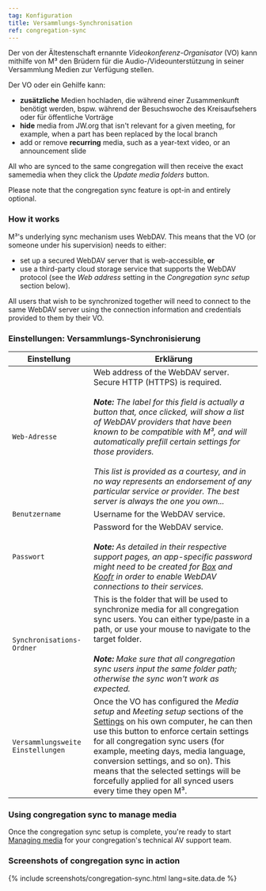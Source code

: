 ```yaml
---
tag: Konfiguration
title: Versammlungs-Synchronisation
ref: congregation-sync
---
```


Der von der Ältestenschaft ernannte *Videokonferenz-Organisator* (VO) kann mithilfe von M³ den Brüdern für die Audio-/Videounterstützung in seiner Versammlung Medien zur Verfügung stellen.

Der VO oder ein Gehilfe kann:

- **zusätzliche** Medien hochladen, die während einer Zusammenkunft benötigt werden, bspw. während der Besuchswoche des Kreisaufsehers oder für öffentliche Vorträge
- **hide** media from JW.org that isn't relevant for a given meeting, for example, when a part has been replaced by the local branch
- add or remove **recurring** media, such as a year-text video, or an announcement slide

All who are synced to the same congregation will then receive the exact samemedia when they click the *Update media folders* button.

Please note that the congregation sync feature is opt-in and entirely optional.

### How it works

M³'s underlying sync mechanism uses WebDAV. This means that the VO (or someone under his supervision) needs to either:

- set up a secured WebDAV server that is web-accessible, **or**
- use a third-party cloud storage service that supports the WebDAV protocol (see the *Web address* setting in the *Congregation sync setup* section below).

All users that wish to be synchronized together will need to connect to the same WebDAV server using the connection information and credentials provided to them by their VO.

### Einstellungen: Versammlungs-Synchronisierung

| Einstellung                       | Erklärung                                                                                                                                                                                                                                                                                                                                                                                                                                                                                                            |
| --------------------------------- | -------------------------------------------------------------------------------------------------------------------------------------------------------------------------------------------------------------------------------------------------------------------------------------------------------------------------------------------------------------------------------------------------------------------------------------------------------------------------------------------------------------------- |
| `Web-Adresse`                     | Web address of the WebDAV server. Secure HTTP (HTTPS) is required. <br><br> ***Note:** The label for this field is actually a button that, once clicked, will show a list of WebDAV providers that have been known to be compatible with M³, and will automatically prefill certain settings for those providers. <br><br> This list is provided as a courtesy, and in no way represents an endorsement of any particular service or provider. The best server is always the one you own...* |
| `Benutzername`                    | Username for the WebDAV service.                                                                                                                                                                                                                                                                                                                                                                                                                                                                                     |
| `Passwort`                        | Password for the WebDAV service. <br><br> ***Note:** As detailed in their respective support pages, an app-specific password might need to be created for [Box](https://support.box.com/hc/en-us/articles/360043696414-WebDAV-with-Box) and [Koofr](https://koofr.eu/help/koofr_with_webdav/how-do-i-connect-a-service-to-koofr-through-webdav/) in order to enable WebDAV connections to their services.*                                                                                               |
| `Synchronisations-Ordner`         | This is the folder that will be used to synchronize media for all congregation sync users. You can either type/paste in a path, or use your mouse to navigate to the target folder. <br><br> ***Note:** Make sure that all congregation sync users input the same folder path; otherwise the sync won't work as expected.*                                                                                                                                                                               |
| `Versammlungsweite Einstellungen` | Once the VO has configured the *Media setup* and *Meeting setup* sections of the [Settings]({{page.lang}}/#configuration) on his own computer, he can then use this button to enforce certain settings for all congregation sync users (for example, meeting days, media language, conversion settings, and so on). This means that the selected settings will be forcefully applied for all synced users every time they open M³.                                                                                   |

### Using congregation sync to manage media

Once the congregation sync setup is complete, you're ready to start [Managing media]({{page.lang}}/#manage-media) for your congregation's technical AV support team.

### Screenshots of congregation sync in action

{% include screenshots/congregation-sync.html lang=site.data.de %}
